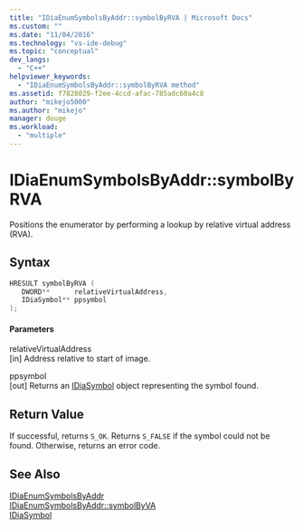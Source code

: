 ```yaml
---
title: "IDiaEnumSymbolsByAddr::symbolByRVA | Microsoft Docs"
ms.custom: ""
ms.date: "11/04/2016"
ms.technology: "vs-ide-debug"
ms.topic: "conceptual"
dev_langs: 
  - "C++"
helpviewer_keywords: 
  - "IDiaEnumSymbolsByAddr::symbolByRVA method"
ms.assetid: f7828029-f2ee-4ccd-afac-785adc60a4c8
author: "mikejo5000"
ms.author: "mikejo"
manager: douge
ms.workload: 
  - "multiple"
---
```

# IDiaEnumSymbolsByAddr::symbolByRVA
Positions the enumerator by performing a lookup by relative virtual address (RVA).  
  
## Syntax  
  
```C++  
HRESULT symbolByRVA (   
   DWORD**      relativeVirtualAddress,  
   IDiaSymbol** ppsymbol  
);  
```  
  
#### Parameters  
 relativeVirtualAddress  
 [in] Address relative to start of image.  
  
 ppsymbol  
 [out] Returns an [IDiaSymbol](../../debugger/debug-interface-access/idiasymbol.md) object representing the symbol found.  
  
## Return Value  
 If successful, returns `S_OK`. Returns `S_FALSE` if the symbol could not be found. Otherwise, returns an error code.  
  
## See Also  
 [IDiaEnumSymbolsByAddr](../../debugger/debug-interface-access/idiaenumsymbolsbyaddr.md)   
 [IDiaEnumSymbolsByAddr::symbolByVA](../../debugger/debug-interface-access/idiaenumsymbolsbyaddr-symbolbyva.md)   
 [IDiaSymbol](../../debugger/debug-interface-access/idiasymbol.md)